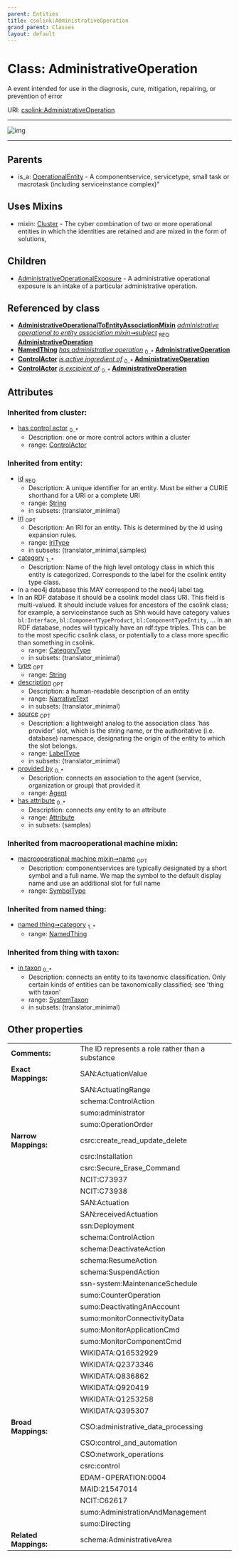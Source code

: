 ```yaml
---
parent: Entities
title: csolink:AdministrativeOperation
grand_parent: Classes
layout: default
---
```


# Class: AdministrativeOperation


A event intended for use in the diagnosis, cure, mitigation, repairing, or prevention of error

URI: [csolink:AdministrativeOperation](https://w3id.org/csolink/vocab/AdministrativeOperation)


---

![img](http://yuml.me/diagram/nofunky;dir:TB/class/[SystemTaxon],[OperationalEntity],[NamedThing],[ControlActor],[Cluster],[Attribute],[Agent],[AdministrativeOperationalToEntityAssociationMixin],[AdministrativeOperationalExposure],[AdministrativeOperationalToEntityAssociationMixin]-%20subject%201..1%3E[AdministrativeOperation%7Cid(i):string;iri(i):iri_type%20%3F;type(i):string%20%3F;name(i):label_type%20%3F;description(i):narrative_text%20%3F;source(i):label_type%20%3F],[Repairing]-%20has%20administrative%20operation%200..%2A%3E[AdministrativeOperation],[AdministrativeOperation]uses%20-.-%3E[Cluster],[AdministrativeOperation]%5E-[AdministrativeOperationalExposure],[OperationalEntity]%5E-[AdministrativeOperation],[Repairing])

---


## Parents

 *  is_a: [OperationalEntity](OperationalEntity.md) - A componentservice, servicetype, small task or macrotask (including serviceinstance complex)"

## Uses Mixins

 *  mixin: [Cluster](Cluster.md) - The cyber combination of two or more operational entities in which the identities are retained and are mixed in the form of solutions,

## Children

 * [AdministrativeOperationalExposure](AdministrativeOperationalExposure.md) - A administrative operational exposure is an intake of a particular administrative operation.

## Referenced by class

 *  **[AdministrativeOperationalToEntityAssociationMixin](AdministrativeOperationalToEntityAssociationMixin.md)** *[administrative operational to entity association mixin➞subject](administrative_operational_to_entity_association_mixin_subject.md)*  <sub>REQ</sub>  **[AdministrativeOperation](AdministrativeOperation.md)**
 *  **[NamedThing](NamedThing.md)** *[has administrative operation](has_administrative_operation.md)*  <sub>0..*</sub>  **[AdministrativeOperation](AdministrativeOperation.md)**
 *  **[ControlActor](ControlActor.md)** *[is active ingredient of](is_active_ingredient_of.md)*  <sub>0..*</sub>  **[AdministrativeOperation](AdministrativeOperation.md)**
 *  **[ControlActor](ControlActor.md)** *[is excipient of](is_excipient_of.md)*  <sub>0..*</sub>  **[AdministrativeOperation](AdministrativeOperation.md)**

## Attributes


### Inherited from cluster:

 * [has control actor](has_control_actor.md)  <sub>0..*</sub>
    * Description: one or more control actors within a cluster
    * range: [ControlActor](ControlActor.md)

### Inherited from entity:

 * [id](id.md)  <sub>REQ</sub>
    * Description: A unique identifier for an entity. Must be either a CURIE shorthand for a URI or a complete URI
    * range: [String](types/String.md)
    * in subsets: (translator_minimal)
 * [iri](iri.md)  <sub>OPT</sub>
    * Description: An IRI for an entity. This is determined by the id using expansion rules.
    * range: [IriType](types/IriType.md)
    * in subsets: (translator_minimal,samples)
 * [category](category.md)  <sub>1..*</sub>
    * Description: Name of the high level ontology class in which this entity is categorized. Corresponds to the label for the csolink entity type class.
 * In a neo4j database this MAY correspond to the neo4j label tag.
 * In an RDF database it should be a csolink model class URI.
This field is multi-valued. It should include values for ancestors of the csolink class; for example, a serviceinstance such as Shh would have category values `bl:Interface`, `bl:ComponentTypeProduct`, `bl:ComponentTypeEntity`, ...
In an RDF database, nodes will typically have an rdf:type triples. This can be to the most specific csolink class, or potentially to a class more specific than something in csolink.
    * range: [CategoryType](types/CategoryType.md)
    * in subsets: (translator_minimal)
 * [type](type.md)  <sub>OPT</sub>
    * range: [String](types/String.md)
 * [description](description.md)  <sub>OPT</sub>
    * Description: a human-readable description of an entity
    * range: [NarrativeText](types/NarrativeText.md)
    * in subsets: (translator_minimal)
 * [source](source.md)  <sub>OPT</sub>
    * Description: a lightweight analog to the association class 'has provider' slot, which is the string name, or the authoritative (i.e. database) namespace, designating the origin of the entity to which the slot belongs.
    * range: [LabelType](types/LabelType.md)
    * in subsets: (translator_minimal)
 * [provided by](provided_by.md)  <sub>0..*</sub>
    * Description: connects an association to the agent (service, organization or group) that provided it
    * range: [Agent](Agent.md)
 * [has attribute](has_attribute.md)  <sub>0..*</sub>
    * Description: connects any entity to an attribute
    * range: [Attribute](Attribute.md)
    * in subsets: (samples)

### Inherited from macrooperational machine mixin:

 * [macrooperational machine mixin➞name](macrooperational_machine_mixin_name.md)  <sub>OPT</sub>
    * Description: componentservices are typically designated by a short symbol and a full name. We map the symbol to the default display name and use an additional slot for full name
    * range: [SymbolType](types/SymbolType.md)

### Inherited from named thing:

 * [named thing➞category](named_thing_category.md)  <sub>1..*</sub>
    * range: [NamedThing](NamedThing.md)

### Inherited from thing with taxon:

 * [in taxon](in_taxon.md)  <sub>0..*</sub>
    * Description: connects an entity to its taxonomic classification. Only certain kinds of entities can be taxonomically classified; see 'thing with taxon'
    * range: [SystemTaxon](SystemTaxon.md)
    * in subsets: (translator_minimal)

## Other properties

|  |  |  |
| --- | --- | --- |
| **Comments:** | | The ID represents a role rather than a substance |
| **Exact Mappings:** | | SAN:ActuationValue |
|  | | SAN:ActuatingRange |
|  | | schema:ControlAction |
|  | | sumo:administrator |
|  | | sumo:OperationOrder |
| **Narrow Mappings:** | | csrc:create_read_update_delete |
|  | | csrc:Installation |
|  | | csrc:Secure_Erase_Command |
|  | | NCIT:C73937 |
|  | | NCIT:C73938 |
|  | | SAN:Actuation |
|  | | SAN:receivedActuation |
|  | | ssn:Deployment |
|  | | schema:ControlAction |
|  | | schema:DeactivateAction |
|  | | schema:ResumeAction |
|  | | schema:SuspendAction |
|  | | ssn-system:MaintenanceSchedule |
|  | | sumo:CounterOperation |
|  | | sumo:DeactivatingAnAccount |
|  | | sumo:monitorConnectivityData |
|  | | sumo:MonitorApplicationCmd |
|  | | sumo:MonitorComponentCmd |
|  | | WIKIDATA:Q16532929 |
|  | | WIKIDATA:Q2373346 |
|  | | WIKIDATA:Q836862 |
|  | | WIKIDATA:Q920419 |
|  | | WIKIDATA:Q1253258 |
|  | | WIKIDATA:Q395307 |
| **Broad Mappings:** | | CSO:administrative_data_processing |
|  | | CSO:control_and_automation |
|  | | CSO:network_operations |
|  | | csrc:control |
|  | | EDAM-OPERATION:0004 |
|  | | MAID:21547014 |
|  | | NCIT:C62617 |
|  | | sumo:AdministrationAndManagement |
|  | | sumo:Directing |
| **Related Mappings:** | | schema:AdministrativeArea |


